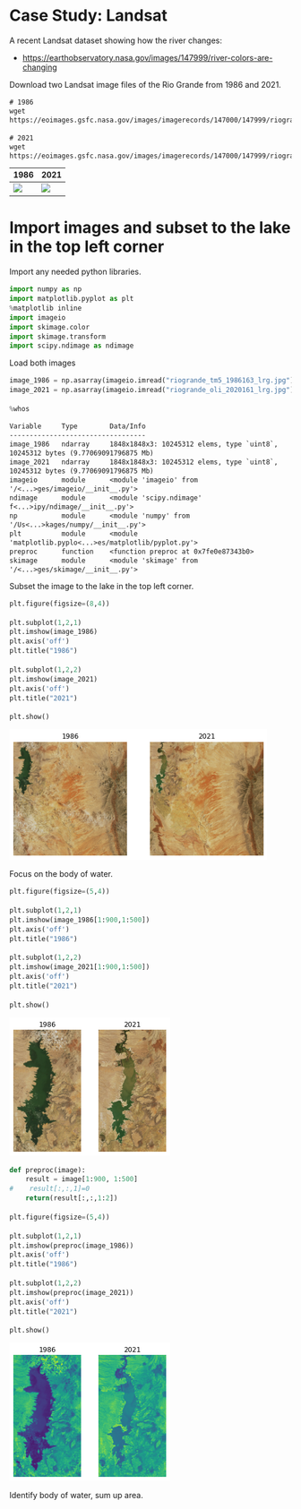 # Case Study: Landsat

A recent Landsat dataset showing how the river changes:

* https://earthobservatory.nasa.gov/images/147999/river-colors-are-changing

Download two Landsat image files of the Rio Grande from 1986 and 2021.

```
# 1986
wget https://eoimages.gsfc.nasa.gov/images/imagerecords/147000/147999/riogrande_tm5_1986163_lrg.jpg

# 2021
wget https://eoimages.gsfc.nasa.gov/images/imagerecords/147000/147999/riogrande_oli_2020161_lrg.jpg
```

|1986| 2021 |
|:--|:--|
|![](https://eoimages.gsfc.nasa.gov/images/imagerecords/147000/147999/riogrande_tm5_1986163_lrg.jpg)|![](https://eoimages.gsfc.nasa.gov/images/imagerecords/147000/147999/riogrande_oli_2020161_lrg.jpg)|



# Import images and subset to the lake in the top left corner

Import any needed python libraries.



```python
import numpy as np
import matplotlib.pyplot as plt
%matplotlib inline
import imageio
import skimage.color
import skimage.transform
import scipy.ndimage as ndimage
```

Load both images


```python
image_1986 = np.asarray(imageio.imread("riogrande_tm5_1986163_lrg.jpg"))
image_2021 = np.asarray(imageio.imread("riogrande_oli_2020161_lrg.jpg"))

%whos
```

    Variable     Type        Data/Info
    ----------------------------------
    image_1986   ndarray     1848x1848x3: 10245312 elems, type `uint8`, 10245312 bytes (9.77069091796875 Mb)
    image_2021   ndarray     1848x1848x3: 10245312 elems, type `uint8`, 10245312 bytes (9.77069091796875 Mb)
    imageio      module      <module 'imageio' from '/<...>ges/imageio/__init__.py'>
    ndimage      module      <module 'scipy.ndimage' f<...>ipy/ndimage/__init__.py'>
    np           module      <module 'numpy' from '/Us<...>kages/numpy/__init__.py'>
    plt          module      <module 'matplotlib.pyplo<...>es/matplotlib/pyplot.py'>
    preproc      function    <function preproc at 0x7fe0e87343b0>
    skimage      module      <module 'skimage' from '/<...>ges/skimage/__init__.py'>


Subset the image to the lake in the top left corner.


```python
plt.figure(figsize=(8,4))

plt.subplot(1,2,1)
plt.imshow(image_1986)
plt.axis('off')
plt.title("1986")

plt.subplot(1,2,2)
plt.imshow(image_2021)
plt.axis('off')
plt.title("2021")

plt.show()
```


    
![png](imgs/output_6_0.png)
    


Focus on the body of water.


```python
plt.figure(figsize=(5,4))

plt.subplot(1,2,1)
plt.imshow(image_1986[1:900,1:500])
plt.axis('off')
plt.title("1986")

plt.subplot(1,2,2)
plt.imshow(image_2021[1:900,1:500])
plt.axis('off')
plt.title("2021")

plt.show()
```


    
![png](imgs/output_8_0.png)
    



```python
def preproc(image):
    result = image[1:900, 1:500]
#    result[:,:,1]=0
    return(result[:,:,1:2])

plt.figure(figsize=(5,4))

plt.subplot(1,2,1)
plt.imshow(preproc(image_1986))
plt.axis('off')
plt.title("1986")

plt.subplot(1,2,2)
plt.imshow(preproc(image_2021))
plt.axis('off')
plt.title("2021")

plt.show()
```


    
![png](imgs/output_9_0.png)
    


Identify body of water, sum up area.


```python

```
